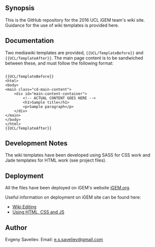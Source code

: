 ## Synopsis

This is the GitHub repository for the 2016 UCL iGEM team's wiki site. 
Guidance for the use of wiki templates is provided here.

## Documentation

Two mediawiki templates are provided, ```{{UCL/TemplateBefore}}``` and 
```{{UCL/TemplateAfter}}```. The main page content is to be sandwiched 
between these, and must follow the following format:

```{HTML}

{{UCL/TemplateBefore}}
<html>
<body>
<main class="cd-main-content">
    <div id="main-content-container">
        <!-- ACTUAL CONTENT GOES HERE -->
        <h1>Sample title</h1>
        <p>Sample paragraph</p>
    </div>
</main>
</body>
</html>
{{UCL/TemplateAfter}}

```

## Development Notes

The wiki templates have been developed using SASS for CSS work and Jade 
templates for HTML work (see project files).

## Deployment

All the files have been deployed on iGEM's website 
[iGEM.org](http://2016.igem.org).

Useful information on deployment on iGEM site can be found here: 

* [Wiki Editing](http://2015.igem.org/Wiki_Requirements#editing)
* [Using HTML, CSS and JS](http://2015.igem.org/Wiki_Requirements/Using_HTML,_CSS,_and_Javascript)

## Author

Evgeny Saveliev.
Email: [e.s.saveliev@gmail.com](mailto:e.s.saveliev@gmail.com)

